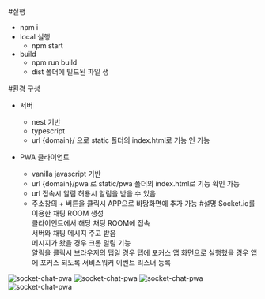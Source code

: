 #실행
* npm i
* local 실행
    * npm start
* build
    * npm run build
    * dist 폴더에 빌드된 파일 생

#환경 구성
* 서버
    * nest 기반
    * typescript
    * url {domain}/ 으로 static 폴더의 index.html로 기능 인 가능
    
* PWA 클라이언트
    * vanilla javascript 기반
    * url {domain}/pwa 로 static/pwa 폴더의 index.html로 기능 확인 가능
    * url 접속시 알림 허용시 알림을 받을 수 있음
    * 주소창의 + 버튼을 클릭시 APP으로 바탕화면에 추가 가능
#설명
Socket.io를 이용한 채팅 ROOM 생성   
클라이언트에서 해당 채팅 ROOM에 접속   
서버와 채팅 메시지 주고 받음   
메시지가 왔을 경우 크롬 알림 기능   
알림을 클릭시 브라우저의 탭일 경우 탭에 포커스 앱 화면으로 실행했을 경우 앱에 포커스 되도록 서비스워커 이벤트 리스너 등록


![socket-chat-pwa](https://user-images.githubusercontent.com/4207593/100057663-44779c80-2e6b-11eb-9605-045e8077b565.png)
![socket-chat-pwa](https://user-images.githubusercontent.com/4207593/100057712-578a6c80-2e6b-11eb-8d24-3856af733f55.png)
![socket-chat-pwa](https://user-images.githubusercontent.com/4207593/100057720-5b1df380-2e6b-11eb-9896-e86b127494ea.png)
![socket-chat-pwa](https://user-images.githubusercontent.com/4207593/100057688-4ccfd780-2e6b-11eb-8d87-8523ecff035b.png)
